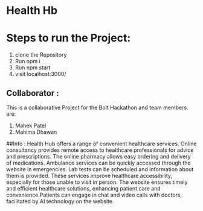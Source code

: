 # Health Hb
# Steps to run the Project:
1. clone the Repository
2. Run npm i 
3. Run npm start
4. visit localhost:3000/
## Collaborator :
This is a collaborative Project for the Bolt Hackathon and team members are:

1. Mahek Patel
2. Mahima Dhawan

##Info :
Health Hub  offers a range of convenient healthcare services. Online consultancy provides remote access to healthcare professionals for advice and prescriptions. The online pharmacy allows easy ordering and delivery of medications. Ambulance services can be quickly accessed through the website in emergencies. Lab tests can be scheduled and information about them is provided. These services improve healthcare accessibility, especially for those unable to visit in person. The website ensures timely and efficient healthcare solutions, enhancing patient care and convenience.Patients can engage in chat and video calls with doctors, facilitated by AI technology on the website.




